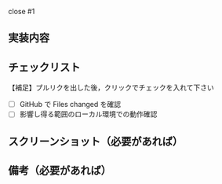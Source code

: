 close #1

## 実装内容

## チェックリスト

【補足】プルリクを出した後，クリックでチェックを入れて下さい

- [ ] GitHub で Files changed を確認
- [ ] 影響し得る範囲のローカル環境での動作確認

## スクリーンショット（必要があれば）


## 備考（必要があれば）